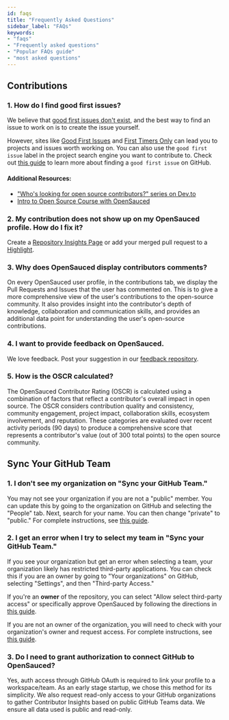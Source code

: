 ```yaml
---
id: faqs
title: "Frequently Asked Questions"
sidebar_label: "FAQs"
keywords: 
- "faqs" 
- "Frequently asked questions" 
- "Popular FAQs guide" 
- "most asked questions" 
---
```


## Contributions

### 1. How do I find good first issues?

We believe that [good first issues don't exist](https://opensauced.pizza/blog/good-first-issues-dont-exist), and the best way to find an issue to work on is to create the issue yourself.

However, sites like [Good First Issues](https://goodfirstissues.com/) and [First Timers Only](https://www.firsttimersonly.com/) can lead you to projects and issues worth working on. You can also use the `good first issue` label in the project search engine you want to contribute to. Check out [this guide](https://www.freecodecamp.org/news/how-to-find-good-first-issues-on-github/) to learn more about finding a `good first issue` on GitHub.

#### Additional Resources:

- ["Who's looking for open source contributors?" series on Dev.to](https://dev.to/bekahhw/series/23323)
- [Intro to Open Source Course with OpenSauced](https://opensauced.pizza/learn/)

### 2. My contribution does not show up on my OpenSauced profile. How do I fix it?

Create a [Repository Insights Page](https://app.opensauced.pizza/hub/insights) or add your merged pull request to a [Highlight](https://app.opensauced.pizza/feed).

### 3. Why does OpenSauced display contributors comments?

On every OpenSauced user profile, in the contributions tab, we display the Pull Requests and Issues that the user has commented on. This is to give a more comprehensive view of the user's contributions to the open-source community. It also provides insight into the contributor's depth of knowledge, collaboration and communication skills, and provides an additional data point for understanding the user's open-source contributions.


### 4. I want to provide feedback on OpenSauced.

We love feedback. Post your suggestion in our [feedback repository](https://github.com/orgs/open-sauced/discussions).

### 5. How is the OSCR calculated?

The OpenSauced Contributor Rating (OSCR) is calculated using a combination of factors that reflect a contributor's overall impact in open source. The OSCR considers contribution quality and consistency, community engagement, project impact, collaboration skills, ecosystem involvement, and reputation. These categories are evaluated over recent activity periods (90 days) to produce a comprehensive score that represents a contributor's value (out of 300 total points) to the open source community.

## Sync Your GitHub Team

### 1. I don't see my organization on "Sync your GitHub Team."

You may not see your organization if you are not a "public" member. You can update this by going to the organization on GitHub and selecting the "People" tab. Next, search for your name. You can then change "private" to "public." For complete instructions, see [this guide](https://docs.github.com/en/account-and-profile/setting-up-and-managing-your-personal-account-on-github/managing-your-membership-in-organizations/publicizing-or-hiding-organization-membership).

### 2. I get an error when I try to select my team in "Sync your GitHub Team."

If you see your organization but get an error when selecting a team, your organization likely has restricted third-party applications. You can check this if you are an owner by going to "Your organizations" on GitHub, selecting "Settings", and then "Third-party Access."

If you're an **owner** of the repository, you can select "Allow select third-party access" or specifically approve OpenSauced by following the directions in [this guide](https://docs.github.com/en/organizations/managing-oauth-access-to-your-organizations-data/approving-oauth-apps-for-your-organization).

If you are not an owner of the organization, you will need to check with your organization's owner and request access. For complete instructions, see [this guide](https://docs.github.com/en/account-and-profile/setting-up-and-managing-your-personal-account-on-github/managing-your-membership-in-organizations/requesting-organization-approval-for-oauth-apps).


### 3. Do I need to grant authorization to connect GitHub to OpenSauced?

Yes, auth access through GitHub OAuth is required to link your profile to a workspace/team. As an early stage startup, we chose this method for its simplicity. We also request read-only access to your GitHub organizations to gather Contributor Insights based on public GitHub Teams data. We ensure all data used is public and read-only.
